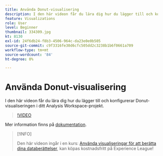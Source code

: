 ```yaml
---
title: Använda Donut-visualisering
description: I den här videon får du lära dig hur du lägger till och konfigurerar Donut-visualiseringen i ditt Analysis Workspace-projekt.
feature: Visualizations
role: User
level: Beginner
thumbnail: 334309.jpg
kt: 8130
exl-id: 24f6db24-f8b3-4506-964c-da23e0e0b505
source-git-commit: c9f3316fe30d6cfc505dd2c3238b1b6f0661a709
workflow-type: tm+mt
source-wordcount: '84'
ht-degree: 0%

---
```


# Använda Donut-visualisering

I den här videon får du lära dig hur du lägger till och konfigurerar Donut-visualiseringen i ditt Analysis Workspace-projekt.

>[!VIDEO](https://video.tv.adobe.com/v/334309/?quality=12&learn=on)

Mer information finns på [dokumentation](https://experienceleague.adobe.com/docs/analytics/analyze/analysis-workspace/visualizations/donut.html?lang=en).

>[!INFO]
>
> Den här videon ingår i en kurs: [Använda visualiseringar för att berätta dina databerättelser](https://experienceleague.adobe.com/?recommended=Analytics-U-1-2021.1.visualizations), kan köpas kostnadsfritt på Experience League!
